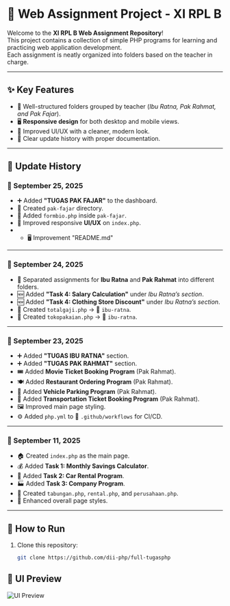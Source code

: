 # 📘 Web Assignment Project - XI RPL B

Welcome to the **XI RPL B Web Assignment Repository**!  
This project contains a collection of simple PHP programs for learning and practicing web application development.  
Each assignment is neatly organized into folders based on the teacher in charge.

---

## ✨ Key Features
- 📂 Well-structured folders grouped by teacher (*Ibu Ratna, Pak Rahmat, and Pak Fajar*).
- 🖥️ **Responsive design** for both desktop and mobile views.
- 🎨 Improved UI/UX with a cleaner, modern look.
- 🔄 Clear update history with proper documentation.

---

## 📅 Update History

### 🔹 September 25, 2025
- ➕ Added **"TUGAS PAK FAJAR"** to the dashboard.  
- 📁 Created `pak-fajar` directory.  
- 📝 Added `formbio.php` inside `pak-fajar`.  
- 🎨 Improved responsive **UI/UX** on `index.php`.
- - 🖥️ Improvement "README.md"

---

### 🔹 September 24, 2025
- 📂 Separated assignments for **Ibu Ratna** and **Pak Rahmat** into different folders.  
- 🆕 Added **"Task 4: Salary Calculation"** under *Ibu Ratna’s section*.  
- 🆕 Added **"Task 4: Clothing Store Discount"** under *Ibu Ratna’s section*.  
- 📝 Created `totalgaji.php` → 📁 `ibu-ratna`.  
- 📝 Created `tokopakaian.php` → 📁 `ibu-ratna`.  

---

### 🔹 September 23, 2025
- ➕ Added **"TUGAS IBU RATNA"** section.  
- ➕ Added **"TUGAS PAK RAHMAT"** section.  
- 🎟️ Added **Movie Ticket Booking Program** (Pak Rahmat).  
- 🍽️ Added **Restaurant Ordering Program** (Pak Rahmat).  
- 🚗 Added **Vehicle Parking Program** (Pak Rahmat).  
- 🚌 Added **Transportation Ticket Booking Program** (Pak Rahmat).  
- 🖼️ Improved main page styling.  
- ⚙️ Added `php.yml` to 📁 `.github/workflows` for CI/CD.  

---

### 🔹 September 11, 2025
- 🏠 Created `index.php` as the main page.  
- 💰 Added **Task 1: Monthly Savings Calculator**.  
- 🚙 Added **Task 2: Car Rental Program**.  
- 🏭 Added **Task 3: Company Program**.  
- 📝 Created `tabungan.php`, `rental.php`, and `perusahaan.php`.  
- 🎨 Enhanced overall page styles.  

---

## 🚀 How to Run
1. Clone this repository:
   ```bash
   git clone https://github.com/dii-php/full-tugasphp

## 📸 UI Preview
![UI Preview](assets/preview.png)
